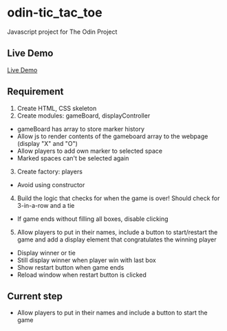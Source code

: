 # odin-tic_tac_toe
Javascript project for The Odin Project

## Live Demo
[Live Demo](https://vu3xk41997.github.io/odin-tic_tac_toe/)

## Requirement
1. Create HTML, CSS skeleton
2. Create modules: gameBoard, displayController
* gameBoard has array to store marker history
* Allow js to render contents of the gameboard array to the webpage (display "X" and "O")
* Allow players to add own marker to selected space
* Marked spaces can't be selected again
3. Create factory: players
* Avoid using constructor
4. Build the logic that checks for when the game is over! Should check for 3-in-a-row and a tie
* If game ends without filling all boxes, disable clicking
5. Allow players to put in their names, include a button to start/restart the game and add a display element that congratulates the winning player
* Display winner or tie
* Still display winner when player win with last box
* Show restart button when game ends
* Reload window when restart button is clicked

## Current step
* Allow players to put in their names and include a button to start the game